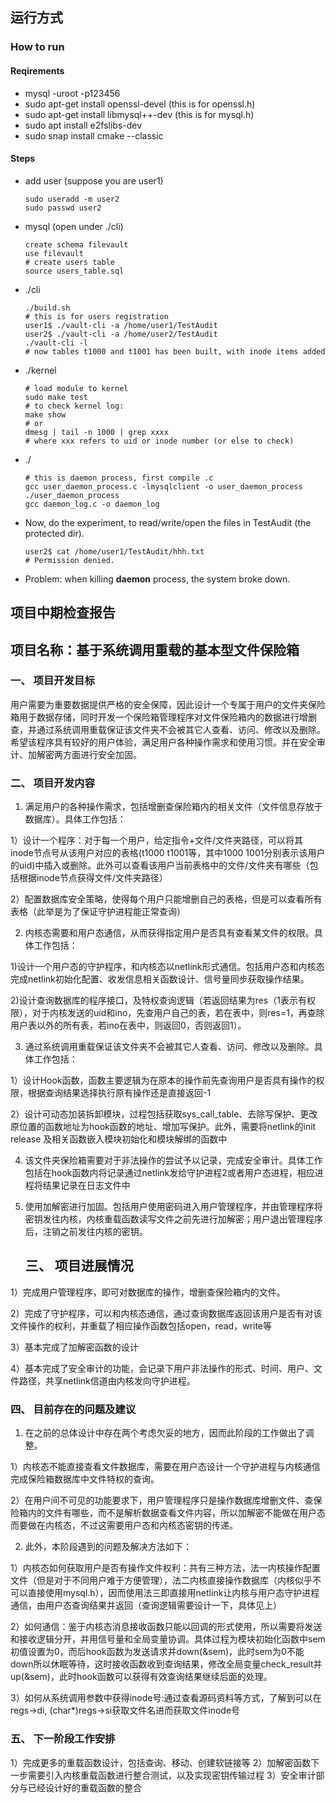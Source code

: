 ## 运行方式

### How to run

#### Reqirements

- mysql  -uroot -p123456
- sudo apt-get install openssl-devel (this is for openssl.h)
- sudo apt-get install libmysql++-dev (this is for mysql.h)
- sudo apt install e2fslibs-dev
- sudo snap install cmake --classic



#### Steps

- add user (suppose you are user1)

  ```shell
  sudo useradd -m user2
  sudo passwd user2
  ```

- mysql (open under ./cli)

  ```mysql
  create schema filevault
  use filevault
  # create users table 
  source users_table.sql
  ```

- ./cli

  ```shell
  ./build.sh
  # this is for users registration
  user1$ ./vault-cli -a /home/user1/TestAudit
  user2$ ./vault-cli -a /home/user2/TestAudit
  ./vault-cli -l
  # now tables t1000 and t1001 has been built, with inode items added
  ```

- ./kernel

  ```shell
  # load module to kernel
  sudo make test
  # to check kernel log:
  make show
  # or 
  dmesg | tail -n 1000 | grep xxxx
  # where xxx refers to uid or inode number (or else to check)
  ```

- ./

  ```shell
  # this is daemon process, first compile .c
  gcc user_daemon_process.c -lmysqlclient -o user_daemon_process
  ./user_daemon_process
  gcc daemon_log.c -o daemon_log
  ```

- Now, do the experiment, to read/write/open the files in TestAudit (the protected dir). 

  ```shell
  user2$ cat /home/user1/TestAudit/hhh.txt
  # Permission denied.
  ```

- Problem: when killing **daemon** process, the system broke down.

## 项目中期检查报告

## 项目名称：基于系统调用重载的基本型文件保险箱

### 一、	项目开发目标
用户需要为重要数据提供严格的安全保障，因此设计一个专属于用户的文件夹保险箱用于数据存储，同时开发一个保险箱管理程序对文件保险箱内的数据进行增删查，并通过系统调用重载保证该文件夹不会被其它人查看、访问、修改以及删除。希望该程序具有较好的用户体验，满足用户各种操作需求和使用习惯。并在安全审计、加解密两方面进行安全加固。

### 二、	项目开发内容
1. 满足用户的各种操作需求，包括增删查保险箱内的相关文件（文件信息存放于数据库）。具体工作包括：

1）设计一个程序：对于每一个用户，给定指令+文件/文件夹路径，可以将其inode节点号从该用户对应的表格(t1000 t1001等，其中1000 1001分别表示该用户的uid)中插入或删除。此外可以查看该用户当前表格中的文件/文件夹有哪些（包括根据inode节点获得文件/文件夹路径）

2）配置数据库安全策略，使得每个用户只能增删自己的表格，但是可以查看所有表格（此举是为了保证守护进程能正常查询）

2. 内核态需要和用户态通信，从而获得指定用户是否具有查看某文件的权限。具体工作包括：

1)设计一个用户态的守护程序，和内核态以netlink形式通信。包括用户态和内核态完成netlink初始化配置、收发信息相关函数设计、信号量同步获取操作结果。

2)设计查询数据库的程序接口，及特权查询逻辑（若返回结果为res（1表示有权限），对于内核发送的uid和ino，先查用户自己的表，若在表中，则res=1，再查除用户表以外的所有表，若ino在表中，则返回0，否则返回1）。

3. 通过系统调用重载保证该文件夹不会被其它人查看、访问、修改以及删除。具体工作包括：

1）设计Hook函数，函数主要逻辑为在原本的操作前先查询用户是否具有操作的权限，根据查询结果选择执行原有操作还是直接返回-1

2）设计可动态加装拆卸模块，过程包括获取sys_call_table、去除写保护、更改原位置的函数地址为hook函数的地址、增加写保护。此外，需要将netlink的init release 及相关函数嵌入模块初始化和模块解绑的函数中

4. 该文件夹保险箱需要对于非法操作的尝试予以记录，完成安全审计。具体工作包括在hook函数内将记录通过netlink发给守护进程2或者用户态进程，相应进程将结果记录在日志文件中

5. 使用加解密进行加固。包括用户使用密码进入用户管理程序，并由管理程序将密钥发往内核，内核重载函数读写文件之前先进行加解密；用户退出管理程序后，注销之前发往内核的密钥。

	## 三、	项目进展情况
1）完成用户管理程序，即可对数据库的操作，增删查保险箱内的文件。

2）完成了守护程序，可以和内核态通信，通过查询数据库返回该用户是否有对该文件操作的权利，并重载了相应操作函数包括open，read，write等

3）基本完成了加解密函数的设计

4）基本完成了安全审计的功能，会记录下用户非法操作的形式、时间、用户、文件路径，共享netlink信道由内核发向守护进程。

### 四、	目前存在的问题及建议
1. 在之前的总体设计中存在两个考虑欠妥的地方，因而此阶段的工作做出了调整。

1）内核态不能直接查看文件数据库，需要在用户态设计一个守护进程与内核通信完成保险箱数据库中文件特权的查询。

2）在用户间不可见的功能要求下，用户管理程序只是操作数据库增删文件、查保险箱内的文件有哪些，而不是解析数据查看文件内容，所以加解密不能做在用户态而要做在内核态，不过这需要用户态和内核态密钥的传递。

2. 此外，本阶段遇到的问题及解决方法如下：

1）内核态如何获取用户是否有操作文件权利：共有三种方法，法一内核操作配置文件（但是对于不同用户难于方便管理），法二内核直接操作数据库（内核似乎不可以直接使用mysql.h），因而使用法三即直接用netlink让内核与用户态守护进程通信，由用户态查询结果并返回（查询逻辑需要设计一下，具体见上）

2）如何通信：鉴于内核态消息接收函数只能以回调的形式使用，所以需要将发送和接收逻辑分开，并用信号量和全局变量协调。具体过程为模块初始化函数中sem初值设置为0，而后hook函数为发送请求并down(&sem)，此时sem为0不能down所以休眠等待，这时接收函数收到查询结果，修改全局变量check_result并up(&sem)，此时hook函数可以获得有效查询结果继续后面的处理。

3）如何从系统调用参数中获得inode号:通过查看源码资料等方式，了解到可以在regs->di, (char*)regs->si获取文件名进而获取文件inode号

### 五、	下一阶段工作安排
1）完成更多的重载函数设计，包括查询、移动、创建软链接等
2）加解密函数下一步需要引入内核重载函数进行整合测试，以及实现密钥传输过程
3）安全审计部分与已经设计好的重载函数的整合
